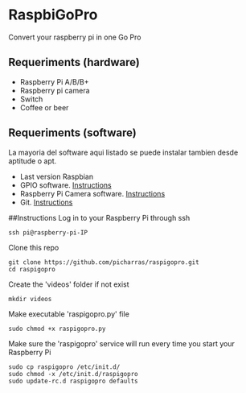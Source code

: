 RaspbiGoPro
===========

Convert your raspberry pi in one Go Pro

## Requeriments (hardware)
- Raspberry Pi A/B/B+
- Raspberry pi camera
- Switch
- Coffee or beer

## Requeriments (software)
La mayoria del software aqui listado se puede instalar tambien desde aptitude o apt.
- Last version Raspbian
- GPIO software. [Instructions](http://raspberrypi.stackexchange.com/questions/8220/how-to-correctly-install-the-python-rpi-gpio-library)
- Raspberry Pi Camera software. [Instructions](http://www.raspberrypi.org/learning/python-picamera-setup/)
- Git. [Instructions](http://git-scm.com/)

##Instructions
Log in to your Raspberry Pi through ssh
``` shell
ssh pi@raspberry-pi-IP
```

Clone this repo
``` shell
git clone https://github.com/picharras/raspigopro.git
cd raspigopro
```
Create the 'videos' folder if not exist
``` shell
mkdir videos
```

Make executable 'raspigopro.py' file
``` shell
sudo chmod +x raspigopro.py
```
Make sure the 'raspigopro' service will run every time you start your Raspberry Pi
``` shell
sudo cp raspigopro /etc/init.d/
sudo chmod -x /etc/init.d/raspigopro
sudo update-rc.d raspigopro defaults
```

